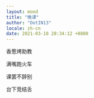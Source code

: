 ```yaml
---
layout: mood
title: "晚课"
author: "DotIN13"
locale: zh-cn
date: 2021-03-10 20:34:12 +0800
---
```


香葱烤助教

满嘴跑火车

课罢不辞别

台下竞结舌
